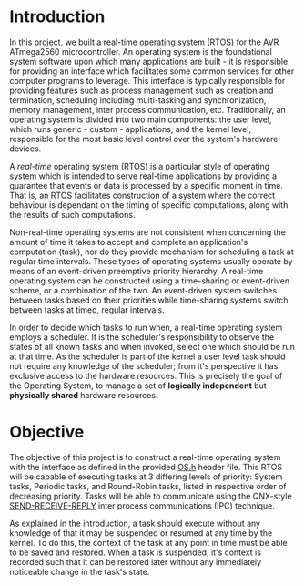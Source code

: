 # Introduction

In this project, we built a real-time operating system (RTOS) for the AVR ATmega2560 microcontroller. An operating system is the foundational system software upon which many applications are built - it is responsible for providing an interface which facilitates some common services for other computer programs to leverage. This interface is typically responsible for providing features such as process management such as creation and termination, scheduling including multi-tasking and synchronization, memory management, inter process communication, etc. Traditionally, an operating system is divided into two main components: the user level, which runs generic - custom - applications; and the kernel level, responsible for the most basic level control over the system's hardware devices.

A *real-time* operating system (RTOS) is a particular style of operating system which is intended to serve real-time applications by providing a guarantee that events or data is processed by a specific moment in time. That is, an RTOS facilitates construction of a system where the correct behaviour is dependant on the timing of specific computations, along with the results of such computations.

Non-real-time operating systems are not consistent when concerning the amount of time it takes to accept and complete an application's computation (task), nor do they provide mechanism for scheduling a task at regular time intervals. These types of operating systems usually operate by means of an event-driven preemptive priority hierarchy. A real-time operating system can be constructed using a time-sharing or event-driven scheme, or a combination of the two. An event-driven system switches between tasks based on their priorities while time-sharing systems switch between tasks at timed, regular intervals.

In order to decide which tasks to run when, a real-time operating system employs a scheduler. It is the scheduler's responsibility to observe the states of all known tasks and when invoked, select one which should be run at that time. As the scheduler is part of the kernel a user level task should not require any knowledge of the scheduler; from it's perspective it has exclusive access to the hardware resources. This is precisely the goal of the Operating System, to manage a set of **logically independent** but **physically shared** hardware resources.

# Objective

The objective of this project is to construct a real-time operating system with the interface as defined in the provided [OS.h](https://webhome.csc.uvic.ca/~mcheng/460/spring.2018/os.h) header file. This RTOS will be capable of executing tasks at 3 differing levels of priority: System tasks, Periodic tasks, and Round-Robin tasks, listed in respective order of decreasing priority. Tasks will be able to communicate using the QNX-style [SEND-RECEIVE-REPLY](http://www.qnx.com/developers/docs/6.5.0/index.jsp?topic=%2Fcom.qnx.doc.neutrino_sys_arch%2Fipc.html) inter process communications (IPC) technique.

As explained in the introduction, a task should execute without any knowledge of that it may be suspended or resumed at any time by the kernel. To do this, the context of the task at any point in time must be able to be saved and restored. When a task is suspended, it's context is recorded such that it can be restored later without any immediately noticeable change in the task's state.



